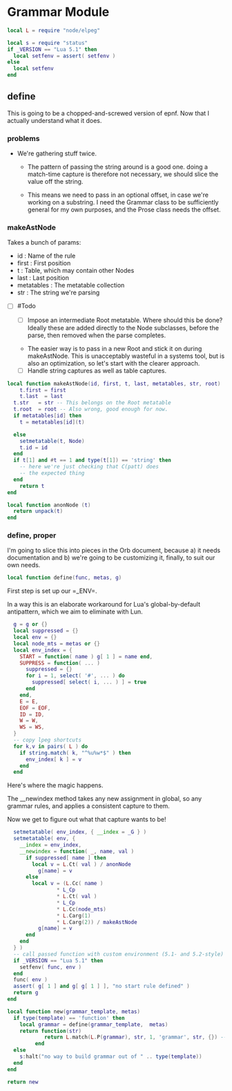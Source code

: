 # Grammar Module


```lua
local L = require "node/elpeg"

local s = require "status" 
if _VERSION == "Lua 5.1" then
  local setfenv = assert( setfenv )
else
  local setfenv
end
```
## define

  This is going to be a chopped-and-screwed version of epnf.  Now that I
actually understand what it does.


### problems

- We're gathering stuff twice.


  -  The pattern of passing the string around is a good one.
       doing a match-time capture is therefore not necessary, we 
       should slice the value off the string. 


    -  This means we need to pass in an optional offset, in case we're
       working on a substring.  I need the Grammar class to be sufficiently
       general for my own purposes, and the Prose class needs the offset.

### makeAstNode

  Takes a bunch of params:


  - id :  Name of the rule
  - first :  First position
  - t     :  Table, which may contain other Nodes
  - last  :  Last position
  - metatables :  The metatable collection
  - str   :  The string we're parsing



 - [ ] #Todo


   - [ ]  Impose an intermediate Root metatable.  Where should this be 
          done?  Ideally these are added directly to the Node subclasses,
          before the parse, then removed when the parse completes.


     -  The easier way is to pass in a new Root and stick it on during
        makeAstNode.  This is unacceptably wasteful in a systems tool, but
        is also an optimization, so let's start with the clearer approach.


   - [ ]  Handle string captures as well as table captures. 

```lua
local function makeAstNode(id, first, t, last, metatables, str, root)
    t.first = first
    t.last  = last
  t.str   = str -- This belongs on the Root metatable
  t.root  = root -- Also wrong, good enough for now.   
  if metatables[id] then
    t = metatables[id](t)

  else
    setmetatable(t, Node)
    t.id = id
  end
  if t[1] and #t == 1 and type(t[1]) == 'string' then
    -- here we're just checking that C(patt) does
    -- the expected thing
  end
    return t 
end

local function anonNode (t) 
  return unpack(t)
end
```
### define, proper

  I'm going to slice this into pieces in the Orb document, because a) it 
needs documentation and b) we're going to be customizing it, finally, to
suit our own needs. 

```lua
local function define(func, metas, g)
```

First step is set up our =_ENV=.


In a way this is an elaborate workaround for Lua's global-by-default 
antipattern, which we aim to eliminate with Lun.

```lua
  g = g or {}
  local suppressed = {}
  local env = {}
  local node_mts = metas or {}
  local env_index = {
    START = function( name ) g[ 1 ] = name end,
    SUPPRESS = function( ... )
      suppressed = {}
      for i = 1, select( '#', ... ) do
        suppressed[ select( i, ... ) ] = true
      end
    end,
    E = E,
    EOF = EOF,
    ID = ID,
    W = W,
    WS = WS,
  }
  -- copy lpeg shortcuts
  for k,v in pairs( L ) do
    if string.match( k, "^%u%w*$" ) then
      env_index[ k ] = v
    end
  end
```

Here's where the magic happens.


The __newindex method takes any new assignment in global, so
any grammar rules, and applies a consistent capture to them.


Now we get to figure out what that capture wants to be!

```lua
  setmetatable( env_index, { __index = _G } )
  setmetatable( env, {
    __index = env_index,
    __newindex = function( _, name, val )
      if suppressed[ name ] then
        local v = L.Ct( val ) / anonNode
          g[name] = v
      else
        local v = (L.Cc( name ) 
                * L_Cp 
                * L.Ct( val ) 
                * L_Cp 
                * L.Cc(node_mts)
                * L.Carg(1)
                * L.Carg(2)) / makeAstNode
          g[name] = v
      end
    end
  } )
  -- call passed function with custom environment (5.1- and 5.2-style)
  if _VERSION == "Lua 5.1" then
    setfenv( func, env )
  end
  func( env )
  assert( g[ 1 ] and g[ g[ 1 ] ], "no start rule defined" )
  return g
end
```
```lua
local function new(grammar_template, metas)
  if type(template) == 'function' then
    local grammar = define(grammar_template,  metas)
    return function(str)
            return L.match(L.P(grammar), str, 1, 'grammar', str, {}) -- other 
         end
  else
    s:halt("no way to build grammar out of " .. type(template))
  end
end
```
```lua
return new
```
